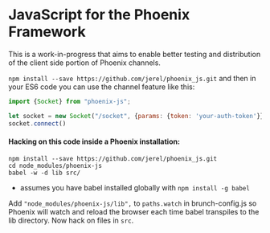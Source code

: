 
# JavaScript for the Phoenix Framework

This is a work-in-progress that aims to enable better testing and distribution
of the client side portion of Phoenix channels.

`npm install --save https://github.com/jerel/phoenix_js.git` and then in your ES6 code you can use the
channel feature like this:

``` javascript
import {Socket} from "phoenix-js";

let socket = new Socket("/socket", {params: {token: 'your-auth-token'}})
socket.connect()
```

#### Hacking on this code inside a Phoenix installation:

```
npm install --save https://github.com/jerel/phoenix_js.git
cd node_modules/phoenix-js
babel -w -d lib src/
```
* assumes you have babel installed globally with `npm install -g babel`

Add `"node_modules/phoenix-js/lib",` to `paths.watch` in brunch-config.js
so Phoenix will watch and reload the browser each time babel transpiles to
the lib directory. Now hack on files in `src`.

